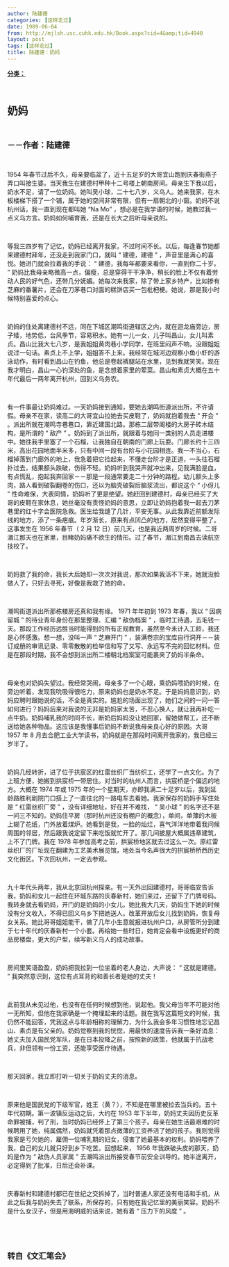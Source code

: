 ```yaml
---
author: 陆建德
categories: [这样走过]
date: 1989-06-04
from: http://mjlsh.usc.cuhk.edu.hk/Book.aspx?cid=4&amp;tid=4940
layout: post
tags: [这样走过]
title: 陆建德：奶妈
---
```


<div style="margin: 15px 10px 10px 0px;">
<div>
<span id="ctl00_ContentPlaceHolder1_chapter1_SubjectLabel" style="font-weight:bold;text-decoration:underline;">
   分类：
  </span>
</div>
<p class="p1">
<b>
<font size="5">
<span class="s1">
</span>
<br/>
</font>
</b>
</p>
<p class="p2">
<span class="s1">
<b>
<font size="5">
     奶妈
    </font>
</b>
</span>
</p>
<p class="p1">
<b>
<font size="4">
<span class="s1">
</span>
<br/>
</font>
</b>
</p>
<p class="p2">
<span class="s1">
<b>
<font size="4">
     －－作者：陆建德
    </font>
</b>
</span>
</p>
<p class="p1">
<span class="s1">
</span>
<br/>
</p>
<p class="p2">
<span class="s2">
   1954
  </span>
<span class="s1">
   年春节过后不久，母亲要临盆了，近十五足岁的大哥宜山跑到庆春街燕子弄口叫接生婆。当天我生在建德村甲种十二号楼上朝南房间。母亲生下我以后，奶水不足，请了一位奶妈。她叫吴小球，二十七八岁，义乌人。她来我家，在木板楼梯下搭了一个铺，属于她的空间非常有限，但有一扇朝北的小窗。奶妈不说杭州话，我一直到现在都叫她
  </span>
<span class="s2">
   “Na Mo”
  </span>
<span class="s1">
   ，想必是在我学语的时候，她教过我一点义乌方言。奶妈如何哺育我，还是在长大之后听母亲说的。
  </span>
</p>
<p class="p1">
<span class="s1">
</span>
<br/>
</p>
<p class="p2">
<span class="s1">
   等我三四岁有了记忆，奶妈已经离开我家，不过时间不长。以后，每逢春节她都来建德村拜年，还没走到我家门口，就叫
  </span>
<span class="s2">
   “
  </span>
<span class="s1">
   建德，建德
  </span>
<span class="s2">
   ”
  </span>
<span class="s1">
   ，声音里是满心的喜悦。她进门就会拉着我的手说：
  </span>
<span class="s2">
   “
  </span>
<span class="s1">
   建德，我每年都要来看你，一直到你二十岁。
  </span>
<span class="s2">
   ”
  </span>
<span class="s1">
   奶妈比我母亲略微高一点，偏瘦，总是穿得干干净净，稍长的脸上不仅有着劳动人民的好气色，还带几分妩媚。她每次来我家，除了带上家乡特产，比如掺有芝麻的番薯片，还会在刀茅巷口对面的糕饼店买一包枇杷梗。她说，那是我小时候特别喜爱的点心。
  </span>
</p>
<p class="p1">
<span class="s1">
</span>
<br/>
</p>
<p class="p2">
<span class="s1">
   奶妈的住处离建德村不远，同在下城区潮鸣街道辖区之内，就在迴龙庙旁边，房子矮，地势低，台风季节，容易积水。她有一儿一女，儿子叫昌山，女儿叫素贞。昌山比我大七八岁，是我姐姐黄肉巷小学同学，在班里闷声不响，没跟姐姐说过一句话。素贞上不上学，姐姐答不上来。我经常在城河边观察小鱼小虾的游泳动作，有时看到昌山在钓鱼，他总是卷起裤腿站在水里，见到我就笑笑。现在我才明白，昌山一心钓深处的鱼，是念想着家里的荤菜。昌山和素贞大概在五十年代最后一两年离开杭州，回到义乌务农。
  </span>
</p>
<p class="p1">
<span class="s1">
</span>
<br/>
</p>
<p class="p2">
<span class="s1">
   有一件事最让奶妈难过。一天奶妈接到通知，要她去潮鸣街道派出所，不许请假。母亲不在家，读高二的大哥宜山拉她去买皮鞋了，奶妈就抱着我去
  </span>
<span class="s2">
   “
  </span>
<span class="s1">
   开会
  </span>
<span class="s2">
   ”
  </span>
<span class="s1">
   。派出所就在潮鸣寺巷巷口，靠近建国北路。那栋二层带阁楼的大房子砖木结构，是所谓的
  </span>
<span class="s2">
   “
  </span>
<span class="s1">
   敌产
  </span>
<span class="s2">
   ”
  </span>
<span class="s1">
   。奶妈到了派出所，就跟着与她同一类别的人员走进楼中。她往我手里塞了一个石榴，让我独自在朝南的门廊上玩耍。门廊长约十三四米，高出花园地面半米多，只有中间一段有台阶与小花园相连。我一不当心，石榴掉落到门廊外的地上，我急着把它捡起来，不懂走台阶才是正道，一头往石榴扑过去，结果额头跌破，伤得不轻。奶妈听到我哭声就冲出来，见我满脸是血，有点慌乱，抱起我奔回家－－那是一段通常要走二十分钟的路程。幼儿额头上多肉，路人看到破裂翻卷的伤口，还以为脑壳破裂后脑浆流出，都说这个
  </span>
<span class="s2">
   “
  </span>
<span class="s1">
   小伢儿
  </span>
<span class="s2">
   ”
  </span>
<span class="s1">
   性命难保，大表同情，奶妈听了更是绝望。她赶回到建德村，母亲已经买了大哥的皮鞋在家休息，她丝毫没有责怪奶妈的意思，立即让奶妈抱着我一起去刀茅巷里的红十字会医院急救。医生给我缝了几针，平安无事。从此我靠近前额发际线的地方，添了一条疤痕。年岁渐长，原来有点凹凸的地方，居然变得平整了。这事发生在
  </span>
<span class="s2">
   1956
  </span>
<span class="s1">
   年春节（
  </span>
<span class="s2">
   2
  </span>
<span class="s1">
   月
  </span>
<span class="s2">
   12
  </span>
<span class="s1">
   日）前几天，也是我近两周岁的时候。二哥湄江那天也在家里，目睹奶妈痛不欲生的情形。过了春节，湄江到南昌去读航空技校了。
  </span>
</p>
<p class="p1">
<span class="s1">
</span>
<br/>
</p>
<p class="p2">
<span class="s1">
   奶妈救了我的命，我长大后她却一次次对我说，那次如果我活不下来，她就没脸做人了，只好去寻死，好像是我救了她的命。
  </span>
</p>
<p class="p1">
<span class="s1">
</span>
<br/>
</p>
<p class="p2">
<span class="s1">
   潮鸣街道派出所那栋楼房还真和我有缘。
  </span>
<span class="s2">
   1971
  </span>
<span class="s1">
   年年初到
  </span>
<span class="s2">
   1973
  </span>
<span class="s1">
   年春，我以
  </span>
<span class="s2">
   “
  </span>
<span class="s1">
   因病留城
  </span>
<span class="s2">
   ”
  </span>
<span class="s1">
   的待业青年身份在那里整理、汇编
  </span>
<span class="s2">
   “
  </span>
<span class="s1">
   敌伪档案
  </span>
<span class="s2">
   ”
  </span>
<span class="s1">
   ，临时工待遇，五毛钱一天。那段工作经历远胜当时能得到的所有正规教育，虽然至今未计入工龄，我还是心怀感激。想一想，没叫一声
  </span>
<span class="s2">
   “
  </span>
<span class="s1">
   芝麻开门
  </span>
<span class="s2">
   ”
  </span>
<span class="s1">
   ，装满卷宗的宝库自行洞开－－装订成册的审讯记录、零零散散的检举信和写了又写、永远写不完的回忆材料。但是在那段时期，我不会想到派出所二楼朝北档案室可能裹夹了奶妈半条命。
  </span>
</p>
<p class="p1">
<span class="s1">
</span>
<br/>
</p>
<p class="p2">
<span class="s1">
   母亲也对奶妈失望过。我经常哭闹，母亲多了一个心眼，乘奶妈喂奶的时候，在旁边听着，发现我吮吸得很吃力，原来奶妈也是奶水不足。于是妈妈意识到，奶妈应聘时跟她说的话，不全是真实的。尴尬的场面出现了，她们之间的一问一答如何进行？妈妈后来对我说的无非是奶妈家太苦，不忍心换人，就让我再补吃一点牛奶。奶妈哺乳我的时间不长，断奶后妈妈没让她回家，留她做帮工，还不断送给她各种物品。这应该是我懂事后奶妈不断说我母亲良心好的原因。大哥
  </span>
<span class="s2">
   1957
  </span>
<span class="s1">
   年
  </span>
<span class="s2">
   8
  </span>
<span class="s1">
   月去合肥工业大学读书，奶妈就是在那段时间离开我家的，我已经三岁半了。
  </span>
</p>
<p class="p1">
<span class="s1">
</span>
<br/>
</p>
<p class="p2">
<span class="s1">
   奶妈几经转折，进了位于拱宸区的红雷丝织厂当纺织工，还学了一点文化。为了上班方便，她搬到拱宸桥一带居住。对当时的杭州人而言，拱宸桥是个偏远的地方。大概在
  </span>
<span class="s2">
   1974
  </span>
<span class="s1">
   年或
  </span>
<span class="s2">
   1975
  </span>
<span class="s1">
   年的一个星期天，亦即我满二十足岁以后，我到延龄路胜利剧院门口搭上了一直往北的一路电车去看她。我家保存的奶妈手写住处是
  </span>
<span class="s2">
   “
  </span>
<span class="s1">
   红雷丝织厂旁
  </span>
<span class="s2">
   ”
  </span>
<span class="s1">
   ，没有详细地址，好在并不难找，
  </span>
<span class="s2">
   “
  </span>
<span class="s1">
   吴小球
  </span>
<span class="s2">
   ”
  </span>
<span class="s1">
   的名字还不是一问三不知的。奶妈住平房（那时杭州还没有棚户的概念），单间，单薄的木板上糊了花纸，门外放着煤炉。她看到是我，一脸的灿烂，喜气洋洋地带着我问候周围的邻居，然后跟我说定留下来吃饭就忙开了。那几间披屋大概属违章建筑，上不了门牌。我在
  </span>
<span class="s2">
   1978
  </span>
<span class="s1">
   年参加高考之前，拱宸桥地区就去过这么一次。原红雷丝织厂的厂址现在翻建为工艺美术展览馆，地处当今名声很大的拱宸桥桥西历史文化街区。下次回杭州，一定去参观。
  </span>
</p>
<p class="p1">
<span class="s1">
</span>
<br/>
</p>
<p class="p2">
<span class="s1">
   九十年代头两年，我从北京回杭州探亲。有一天外出回建德村，哥哥临安告诉我，奶妈和女儿一起住在环城东路的庆春新村，她们来过，还留下了门牌号码。我转身就去看奶妈，开门的是奶妈的小女儿。她比我大几天，奶妈生下她的时候没有分文收入，不得已回义乌乡下把她送人。改革开放后女儿找到奶妈，恢复母女关系。她比哥哥姐姐能干，做了几年小生意就报进杭州户口，从房管所分到建于七十年代的庆春新村一个小套。再给她一些时日，她肯定会看中设施更好的商品房楼盘，更大的户型，续写新义乌人的成功故事。
  </span>
</p>
<p class="p1">
<span class="s1">
</span>
<br/>
</p>
<p class="p2">
<span class="s1">
   房间里笑语盈盈，奶妈把我拉到一位坐着的老人身边，大声说：
  </span>
<span class="s2">
   “
  </span>
<span class="s1">
   这就是建德。
  </span>
<span class="s2">
   ”
  </span>
<span class="s1">
   我突然意识到，这位有点耳背的和善长者是她的丈夫！
  </span>
</p>
<p class="p1">
<span class="s1">
</span>
<br/>
</p>
<p class="p2">
<span class="s1">
   此前我从未见过他，也没有在任何时候想到他，说起他。我父母当年不可能对他一无所知，但他在我家确是一个掩埋起来的话题。就在我写这篇短文的时候，我仍然不能回答，凭我这点与年龄相称的理解力，为什么我会多年习惯性地忘记昌山、素贞是有父亲的。奶妈觉察到我的恍惚，用最快的速度告诉我一条好消息：她丈夫加入国民党军队，是在日本投降之前，按照新的政策，他就属于抗战老兵，非但领有一份工资，还能享受医疗待遇。
  </span>
</p>
<p class="p1">
<span class="s1">
</span>
<br/>
</p>
<p class="p2">
<span class="s1">
   那天回家，我立即打听一切关于奶妈丈夫的消息。
  </span>
</p>
<p class="p1">
<span class="s1">
</span>
<br/>
</p>
<p class="p2">
<span class="s1">
   原来他是国民党的下级军官，姓王（黄？），不知是在哪里被拉去当兵的。五十年代初期。第一波镇反运动之后，大约在
  </span>
<span class="s2">
   1953
  </span>
<span class="s1">
   年下半年，奶妈丈夫因历史反革命罪被捕，判了刑，当时奶妈已经怀上了第三个孩子。母亲在她生活最艰难的时候聘用了她，纯属偶然，奶妈就凭着那点微薄的工资养活了她的孩子。我则觉得我家是亏欠她的，雇佣一位哺乳期的妇女，侵害了她最基本的权利。奶妈喂养了我，自己的女儿就只好到乡下吃苦。回想起来，
  </span>
<span class="s2">
   1956
  </span>
<span class="s1">
   年我跌破头皮的那天，奶妈是作为
  </span>
<span class="s2">
   “
  </span>
<span class="s1">
   敌伪人员家属
  </span>
<span class="s2">
   ”
  </span>
<span class="s1">
   去潮鸣派出所接受春节前安全训导的。她半途离开，必定得到了批准，日后还会补课。
  </span>
</p>
<p class="p1">
<span class="s1">
</span>
<br/>
</p>
<p class="p2">
<span class="s1">
   庆春新村和建德村都已在世纪之交拆掉了，当时普通人家还没有电话和手机，从此之后我与奶妈失去了联系，所保存的，只有她在我记忆里的美丽笑容。奶妈不是什么女汉子，但是用海明威的话来说，她有着
  </span>
<span class="s2">
   “
  </span>
<span class="s1">
   压力下的风度
  </span>
<span class="s2">
   ”
  </span>
<span class="s1">
   。
  </span>
</p>
<p class="p1">
<span class="s1">
</span>
<br/>
</p>
<p class="p1">
<b>
<font size="4">
<span class="s1">
</span>
<br/>
</font>
</b>
</p>
<p class="p2">
<span class="s1">
<b>
<font size="4">
     转自《文汇笔会》
    </font>
</b>
</span>
</p>
</div>

